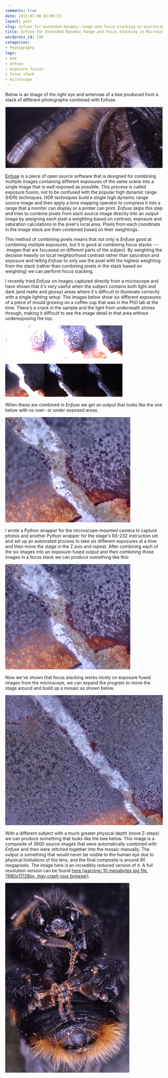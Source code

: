 ```yaml
---
comments: true
date: 2011-07-08 03:09:53
layout: post
slug: enfuse-for-extended-dynamic-range-and-focus-stacking-in-microscopy
title: Enfuse for Extended Dynamic Range and Focus Stacking in Microscopy
wordpress_id: 116
categories:
- Photography
tags:
- bee
- enfuse
- exposure fusion
- focus stack
- microscope
---
```


Below is an image of the right eye and antennae of a bee produced from a stack
of different photographs combined with Enfuse.

![Bee Closeup](/images/bee_closeup.png)

[Enfuse](http://enblend.sourceforge.net/) is a piece of open source software
that is designed for combining multiple images containing different exposures
of the same scene into a single image that is well-exposed as possible. This
process is called exposure fusion, not to be confused with the popular high
dynamic range (HDR) techniques. HDR techniques build a single high dynamic
range source image and then apply a tone mapping operator to compress it into a
range that a monitor can display or a printer can print. _Enfuse_ skips this
step and tries to combine pixels from each source image directly into an output
image by assigning each pixel a weighting based on contrast, exposure and
saturation calculations in the pixel's local area. Pixels from each coordinate
in the image stack are then combined based on their weightings.

This method of combining pixels means that not only is _Enfuse_ good at
combining multiple exposures, but it is good at combining focus stacks
--- images that are focussed on different parts of the subject. By weighting
the decision heavily on local neighborhood contrast rather than saturation and
exposure and telling _Enfuse_ to only use the pixel with the highest weighting
from the stack (rather than combining pixels in the stack based on weighting)
we can perform focus stacking.

I recently tried _Enfuse_ on images captured directly from a microscope and
have shown that it's very useful when the subject contains both light and dark
(and matte and glossy) areas where it's difficult to illuminate correctly with
a single lighting setup. The images below show six different exposures of a
piece of mould growing on a coffee cup that was in the PhD lab at the time.
There's a crack in the sample and the light from underneath shines through,
making it difficult to see the image detail in that area without underexposing
the top.

![](/images/1031_small.png)![](/images/1030_small.png)![](/images/1029_small.png)

![](/images/1028_small.png)![](/images/1027_small.png)![](/images/1026_small.png)

When these are combined in _Enfuse_ we get an output that looks like the one
below with no over- or under-exposed areas.

![Exposure fused composite](/images/hdr181031_small.jpg)

I wrote a Python wrapper for the microscope-mounted camera to capture photos
and another Python wrapper for the stage's RS-232 instruction set and set up an
automated process to take six different exposures at a time and then move the
stage in the Z axis and repeat. After combining each of the six images into an
exposure-fused output and then combining those images in a focus stack we can
produce something like this:

![Stacked Mould Images](/images/stacked18.png)

Now we've shown that focus stacking works nicely on exposure fused images from
the microscope, we can expand the program to move the stage around and build up
a mosaic as shown below.

![Mould Mosaic](/images/mouldPanoIM.jpg)

With a different subject with a much greater physical depth (more Z-steps) we
can produce something that looks like the bee below. This image is a composite
of 3600 source images that were automatically combined with _Enfuse_ and then
were stitched together into the mosaic manually. The output is something that
would never be visible to the human eye due to physical limitations of the
lens, and the final composite is around 90 megapixels. The image here is an
incredibly reduced version of it. A full resolution version can be found
[here (warning: 10 megabytes jpg file, 7680x11728px, may crash your browser)](/images/bee.jpg).

![Bee Mosaic](/images/bee1.png)
